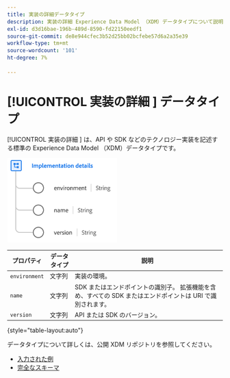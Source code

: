 ```yaml
---
title: 実装の詳細データタイプ
description: 実装の詳細 Experience Data Model （XDM）データタイプについて説明します。
exl-id: d3d16bae-196b-489d-8590-fd22150eedf1
source-git-commit: de8e944cfec3b52d25bb02bcfebe57d6a2a35e39
workflow-type: tm+mt
source-wordcount: '101'
ht-degree: 7%

---
```


# [!UICONTROL  実装の詳細 ] データタイプ

[!UICONTROL  実装の詳細 ] は、API や SDK などのテクノロジー実装を記述する標準の Experience Data Model （XDM）データタイプです。

![ データタイプ構造 ](../images/data-types/implementation-details.png)

| プロパティ | データタイプ | 説明 |
| --- | --- | --- |
| `environment` | 文字列 | 実装の環境。 |
| `name` | 文字列 | SDK またはエンドポイントの識別子。 拡張機能を含め、すべての SDK またはエンドポイントは URI で識別されます。 |
| `version` | 文字列 | API または SDK のバージョン。 |

{style="table-layout:auto"}

データタイプについて詳しくは、公開 XDM リポジトリを参照してください。

* [ 入力された例 ](https://github.com/adobe/xdm/blob/master/components/datatypes/industry-verticals/implementationdetails.example.1.json)
* [ 完全なスキーマ ](https://github.com/adobe/xdm/blob/master/components/datatypes/industry-verticals/implementationdetails.schema.json)
